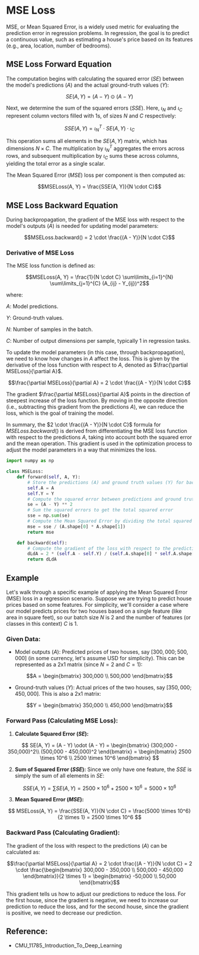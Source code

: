 # MSE Loss

MSE, or Mean Squared Error, is a widely used metric for evaluating the prediction error in regression problems. In regression, the goal is to predict a continuous value, such as estimating a house's price based on its features (e.g., area, location, number of bedrooms).

## MSE Loss Forward Equation

The computation begins with calculating the squared error ($SE$) between the model's predictions ($A$) and the actual ground-truth values ($Y$):

$$SE(A, Y) = (A - Y) \odot (A - Y)$$

Next, we determine the sum of the squared errors ($SSE$). Here, $\iota_N$ and $\iota_C$ represent column vectors filled with 1s, of sizes $N$ and $C$ respectively:

$$SSE(A,Y) = \iota_{N}^{T} \cdot SE(A,Y) \cdot \iota_{C}$$

This operation sums all elements in the $SE(A, Y)$ matrix, which has dimensions $N \times C$. The multiplication by $\iota_{N}^{T}$ aggregates the errors across rows, and subsequent multiplication by $\iota_{C}$ sums these across columns, yielding the total error as a single scalar.

The Mean Squared Error ($MSE$) loss per component is then computed as:

$$MSELoss(A, Y) = \frac{SSE(A, Y)}{N \cdot C}$$

## MSE Loss Backward Equation
During backpropagation, the gradient of the MSE loss with respect to the model's outputs ($A$) is needed for updating model parameters:

$$MSELoss.backward() = 2 \cdot \frac{(A - Y)}{N \cdot C}$$

### Derivative of MSE Loss

The MSE loss function is defined as:

$$MSELoss(A, Y) = \frac{1}{N \cdot C} \sum\limits_{i=1}^{N} \sum\limits_{j=1}^{C} (A_{ij} - Y_{ij})^2$$

where:

$A$: Model predictions.

$Y$: Ground-truth values.

$N$: Number of samples in the batch.

$C$: Number of output dimensions per sample, typically 1 in regression tasks.

To update the model parameters (in this case, through backpropagation), we need to know how changes in $A$ affect the loss. This is given by the derivative of the loss function with respect to $A$, denoted as $\frac{\partial MSELoss}{\partial A}$.

$$\frac{\partial MSELoss}{\partial A} = 2 \cdot \frac{(A - Y)}{N \cdot C}$$

The gradient $\frac{\partial MSELoss}{\partial A}$ points in the direction of steepest increase of the loss function. By moving in the opposite direction (i.e., subtracting this gradient from the predictions $A$), we can reduce the loss, which is the goal of training the model.

In summary, the $2 \cdot \frac{(A - Y)}{N \cdot C}$ formula for $MSELoss.backward()$ is derived from differentiating the MSE loss function with respect to the predictions $A$, taking into account both the squared error and the mean operation. This gradient is used in the optimization process to adjust the model parameters in a way that minimizes the loss.

```python
import numpy as np

class MSELoss:
    def forward(self, A, Y):
        # Store the predictions (A) and ground truth values (Y) for backward computation
        self.A = A
        self.Y = Y
        # Compute the squared error between predictions and ground truth
        se = (A - Y) ** 2
        # Sum the squared errors to get the total squared error
        sse = np.sum(se)
        # Compute the Mean Squared Error by dividing the total squared error by the number of elements
        mse = sse / (A.shape[0] * A.shape[1])
        return mse

    def backward(self):
        # Compute the gradient of the loss with respect to the predictions (A)
        dLdA = 2 * (self.A - self.Y) / (self.A.shape[0] * self.A.shape[1])
        return dLdA

```
## Example
Let's walk through a specific example of applying the Mean Squared Error (MSE) loss in a regression scenario. Suppose we are trying to predict house prices based on some features. For simplicity, we'll consider a case where our model predicts prices for two houses based on a single feature (like area in square feet), so our batch size $N$ is 2 and the number of features (or classes in this context) $C$ is 1.

### Given Data:

- Model outputs ($A$): Predicted prices of two houses, say $[300,000; 500,000]$ (in some currency, let's assume USD for simplicity). This can be represented as a 2x1 matrix (since $N=2$ and $C=1$):

$$A = \begin{bmatrix}
300,000 \\
500,000
\end{bmatrix}$$

- Ground-truth values ($Y$): Actual prices of the two houses, say $[350,000; 450,000]$. This is also a 2x1 matrix:

$$Y = \begin{bmatrix}
350,000 \\
450,000
\end{bmatrix}$$

### Forward Pass (Calculating MSE Loss):

1. **Calculate Squared Error ($SE$):**

$$ SE(A, Y) = (A - Y) \odot (A - Y) = \begin{bmatrix}
(300,000 - 350,000)^2\\
(500,000 - 450,000)^2
\end{bmatrix}
= \begin{bmatrix}
2500 \times 10^6 \\
2500 \times 10^6
\end{bmatrix} $$

2. **Sum of Squared Error ($SSE$):**
   Since we only have one feature, the $SSE$ is simply the sum of all elements in $SE$:

$$
SSE(A,Y) = \sum SE(A,Y) = 2500 \times 10^6 + 2500 \times 10^6 = 5000 \times 10^6
$$

3. **Mean Squared Error ($MSE$):**

$$
MSELoss(A, Y) = \frac{SSE(A, Y)}{N \cdot C} = \frac{5000 \times 10^6}{2 \times 1} = 2500 \times 10^6
$$

### Backward Pass (Calculating Gradient):

The gradient of the loss with respect to the predictions ($A$) can be calculated as:


$$\frac{\partial MSELoss}{\partial A} = 2 \cdot \frac{(A - Y)}{N \cdot C} = 2 \cdot \frac{\begin{bmatrix}
300,000 - 350,000 \\
500,000 - 450,000
\end{bmatrix}}{2 \times 1} = \begin{bmatrix}
-50,000 \\
50,000
\end{bmatrix}$$

This gradient tells us how to adjust our predictions to reduce the loss. For the first house, since the gradient is negative, we need to increase our prediction to reduce the loss, and for the second house, since the gradient is positive, we need to decrease our prediction.

## Reference:

- CMU_11785_Introduction_To_Deep_Learning

